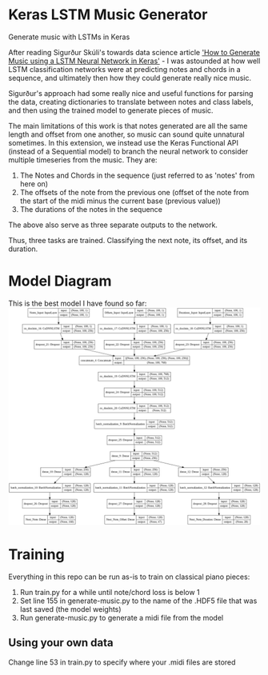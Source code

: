 # Keras LSTM Music Generator
Generate music with LSTMs in Keras

After reading Sigurður Skúli's towards data science article ['How to Generate Music using a LSTM Neural Network in Keras'](https://towardsdatascience.com/how-to-generate-music-using-a-lstm-neural-network-in-keras-68786834d4c5) - I was astounded at how well LSTM classification networks were at predicting notes and chords in a sequence, and ultimately then how they could generate really nice music. 

Sigurður's approach had some really nice and useful functions for parsing the data, creating dictionaries to translate between notes and class labels, and then using the trained model to generate pieces of music. 

The main limitations of this work is that notes generated are all the same length and offset from one another, so music can sound quite unnatural sometimes. In this extension, we instead use the Keras Functional API (instead of a Sequential model) to branch the neural network to consider multiple timeseries from the music. They are:

1. The Notes and Chords in the sequence (just referred to as 'notes' from here on)
2. The offsets of the note from the previous one (offset of the note from the start of the midi minus the current base (previous value))
3. The durations of the notes in the sequence

The above also serve as three separate outputs to the network.

Thus, three tasks are trained. Classifying the next note, its offset, and its duration.


# Model Diagram
This is the best model I have found so far:
![LSTM Model Diagram](model_plot.png)


# Training 
Everything in this repo can be run as-is to train on classical piano pieces:

1. Run train.py for a while until note/chord loss is below 1
2. Set line 155 in generate-music.py to the name of the .HDF5 file that was last saved (the model weights)
3. Run generate-music.py to generate a midi file from the model

## Using your own data
Change line 53 in train.py to specify where your .midi files are stored

